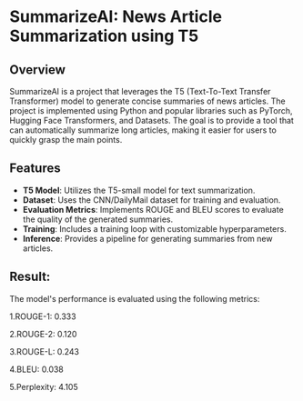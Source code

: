 # SummarizeAI: News Article Summarization using T5

## Overview
SummarizeAI is a project that leverages the T5 (Text-To-Text Transfer Transformer) model to generate concise summaries of news articles. The project is implemented using Python and popular libraries such as PyTorch, Hugging Face Transformers, and Datasets. The goal is to provide a tool that can automatically summarize long articles, making it easier for users to quickly grasp the main points.

## Features
- **T5 Model**: Utilizes the T5-small model for text summarization.
- **Dataset**: Uses the CNN/DailyMail dataset for training and evaluation.
- **Evaluation Metrics**: Implements ROUGE and BLEU scores to evaluate the quality of the generated summaries.
- **Training**: Includes a training loop with customizable hyperparameters.
- **Inference**: Provides a pipeline for generating summaries from new articles.

## Result:
The model's performance is evaluated using the following metrics:

1.ROUGE-1: 0.333

2.ROUGE-2: 0.120

3.ROUGE-L: 0.243

4.BLEU: 0.038

5.Perplexity: 4.105
